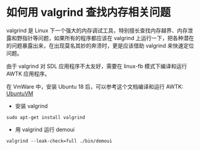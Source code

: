 
# 如何用 valgrind 查找内存相关问题

valgrind 是 Linux 下一个强大的内存调试工具，特别擅长查找内存越界、内存泄露和野指针等问题，如果所有的程序都应该在 valgrind 上运行一下，把各种潜在的问题暴露出来，在出现莫名其妙的奔溃时，更是应该借助 valgrind 来快速定位问题。

由于 valgrind 对 SDL 应用程序不太友好，需要在 linux-fb 模式下编译和运行 AWTK 应用程序。

在 VmWare 中，安装 Ubuntu 18 后，可以参考这个文档编译和运行 AWTK: [UbuntuVM](https://github.com/zlgopen/awtk-linux-fb/blob/master/README.UbuntuVM.md)

* 安装 valgrind

```
sudo apt-get install valgrind
```

* 用 valgrind 运行 demoui

```
valgrind --leak-check=full ./bin/demoui
```
